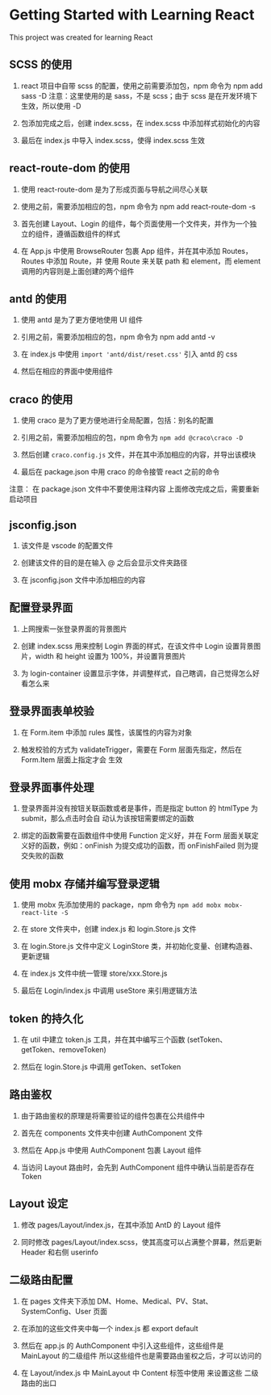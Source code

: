 # Getting Started with Learning React

This project was created for learning React

## SCSS 的使用

1. react 项目中自带 scss 的配置，使用之前需要添加包，npm 命令为 npm add sass -D
   注意：这里使用的是 sass，不是 scss；由于 scss 是在开发环境下生效，所以使用 -D

2. 包添加完成之后，创建 index.scss，在 index.scss 中添加样式初始化的内容

3. 最后在 index.js 中导入 index.scss，使得 index.scss 生效

## react-route-dom 的使用

1. 使用 react-route-dom 是为了形成页面与导航之间尽心关联

2. 使用之前，需要添加相应的包，npm 命令为 npm add react-route-dom -s

3. 首先创建 Layout、Login 的组件，每个页面使用一个文件夹，并作为一个独立的组件，遵循函数组件的样式

4. 在 App.js 中使用 BrowseRouter 包裹 App 组件，并在其中添加 Routes，Routes 中添加 Route，并
   使用 Route 来关联 path 和 element，而 element 调用的内容则是上面创建的两个组件

## antd 的使用

1. 使用 antd 是为了更方便地使用 UI 组件

2. 引用之前，需要添加相应的包，npm 命令为 npm add antd -v

3. 在 index.js 中使用 `import 'antd/dist/reset.css'` 引入 antd 的 css

4. 然后在相应的界面中使用组件

## craco 的使用

1. 使用 craco 是为了更方便地进行全局配置，包括：别名的配置

2. 引用之前，需要添加相应的包，npm 命令为 `npm add @craco\craco -D`

3. 然后创建 `craco.config.js` 文件，并在其中添加相应的内容，并导出该模块

4. 最后在 package.json 中用 craco 的命令接管 react 之前的命令

注意：
在 package.json 文件中不要使用注释内容
上面修改完成之后，需要重新启动项目

## jsconfig.json

1. 该文件是 vscode 的配置文件

2. 创建该文件的目的是在输入 @ 之后会显示文件夹路径

3. 在 jsconfig.json 文件中添加相应的内容

## 配置登录界面

1. 上网搜索一张登录界面的背景图片

2. 创建 index.scss 用来控制 Login 界面的样式，在该文件中 Login 设置背景图片，width 和 height
   设置为 100%，并设置背景图片

3. 为 login-container 设置显示字体，并调整样式，自己瞎调，自己觉得怎么好看怎么来

## 登录界面表单校验

1. 在 Form.item 中添加 rules 属性，该属性的内容为对象

2. 触发校验的方式为 validateTrigger，需要在 Form 层面先指定，然后在 Form.Item 层面上指定才会
   生效

## 登录界面事件处理

1. 登录界面并没有按钮关联函数或者是事件，而是指定 button 的 htmlType 为 submit，那么点击时会自
   动认为该按钮需要绑定的函数

2. 绑定的函数需要在函数组件中使用 Function 定义好，并在 Form 层面关联定义好的函数，例如：onFinish
   为提交成功的函数，而 onFinishFailed 则为提交失败的函数

## 使用 mobx 存储并编写登录逻辑

1. 使用 mobx 先添加使用的 package，npm 命令为 `npm add mobx mobx-react-lite -S`

2. 在 store 文件夹中，创建 index.js 和 login.Store.js 文件

3. 在 login.Store.js 文件中定义 LoginStore 类，并初始化变量、创建构造器、更新逻辑

4. 在 index.js 文件中统一管理 store/xxx.Store.js

5. 最后在 Login/index.js 中调用 useStore 来引用逻辑方法

## token 的持久化

1. 在 util 中建立 token.js 工具，并在其中编写三个函数 (setToken、getToken、removeToken)

2. 然后在 login.Store.js 中调用 getToken、setToken

## 路由鉴权

1. 由于路由鉴权的原理是将需要验证的组件包裹在公共组件中

2. 首先在 components 文件夹中创建 AuthComponent 文件

3. 然后在 App.js 中使用 AuthComponent 包裹 Layout 组件

4. 当访问 Layout 路由时，会先到 AuthComponent 组件中确认当前是否存在 Token

## Layout 设定

1. 修改 pages/Layout/index.js，在其中添加 AntD 的 Layout 组件

2. 同时修改 pages/Layout/index.scss，使其高度可以占满整个屏幕，然后更新 Header 和右侧 userinfo

## 二级路由配置

1. 在 pages 文件夹下添加 DM、Home、Medical、PV、Stat、SystemConfig、User 页面

2. 在添加的这些文件夹中每一个 index.js 都 export default

3. 然后在 app.js 的 AuthComponent 中引入这些组件，这些组件是 MainLayout 的二级组件
   所以这些组件也是需要路由鉴权之后，才可以访问的

4. 在 Layout/index.js 中 MainLayout 中 Content 标签中使用 <Outlet /> 来设置这些
   二级路由的出口
